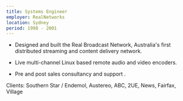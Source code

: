 ```yaml
---
title: Systems Engineer
employer: RealNetworks
location: Sydney
period: 1998 - 2001
---
```


* Designed and built the Real Broadcast Network, Australia's first distributed streaming and content delivery network.

* Live multi-channel Linux based remote audio and video encoders.

* Pre and post sales consultancy and support .

Clients: Southern Star / Endemol, Austereo, ABC, 2UE, News, Fairfax, Village